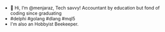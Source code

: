 - 👋 Hi, I’m @menjaraz, Tech savvy! Accountant by education but fond of coding since graduating
- #delphi #golang #dlang #mql5
- I'm also an Hobbyist Beekeeper.

<!---
menjaraz/menjaraz is a ✨ special ✨ repository because its `README.md` (this file) appears on your GitHub profile.
You can click the Preview link to take a look at your changes.
--->
